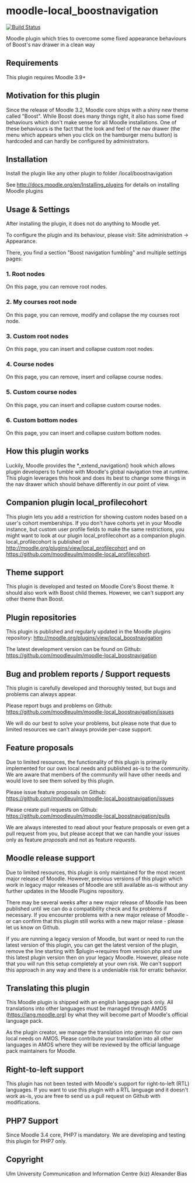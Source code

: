 moodle-local_boostnavigation
============================

[![Build Status](https://travis-ci.com/moodleuulm/moodle-local_boostnavigation.svg?branch=master)](https://travis-ci.com/moodleuulm/moodle-local_boostnavigation)

Moodle plugin which tries to overcome some fixed appearance behaviours of Boost's nav drawer in a clean way


Requirements
------------

This plugin requires Moodle 3.9+


Motivation for this plugin
--------------------------

Since the release of Moodle 3.2, Moodle core ships with a shiny new theme called "Boost". While Boost does many things right, it also has some fixed behaviours which don't make sense for all Moodle installations. One of these behaviours is the fact that the look and feel of the nav drawer (the menu which appears when you click on the hamburger menu button) is hardcoded and can hardly be configured by administrators.


Installation
------------

Install the plugin like any other plugin to folder
/local/boostnavigation

See http://docs.moodle.org/en/Installing_plugins for details on installing Moodle plugins


Usage & Settings
----------------

After installing the plugin, it does not do anything to Moodle yet.

To configure the plugin and its behaviour, please visit:
Site administration -> Appearance.

There, you find a section "Boost navigation fumbling" and multiple settings pages:

### 1. Root nodes

On this page, you can remove root nodes.

### 2. My courses root node

On this page, you can remove, modify and collapse the my courses root node.

### 3. Custom root nodes

On this page, you can insert and collapse custom root nodes.

### 4. Course nodes

On this page, you can remove, insert and collapse course nodes.

### 5. Custom course nodes

On this page, you can insert and collapse custom course nodes.

### 6. Custom bottom nodes

On this page, you can insert and collapse custom bottom nodes.


How this plugin works
---------------------

Luckily, Moodle provides the *_extend_navigation() hook which allows plugin developers to fumble with Moodle's global navigation tree at runtime. This plugin leverages this hook and does its best to change some things in the nav drawer which should behave differently in our point of view.


Companion plugin local_profilecohort
------------------------------------
This plugin lets you add a restriction for showing custom nodes based on a user's cohort memberships. If you don't have cohorts yet in your Moodle instance, but custom user profile fields to make the same restrictions, you might want to look at our plugin local_profilecohort as a companion plugin. local_profilecohort is published on http://moodle.org/plugins/view/local_profilecohort and on https://github.com/moodleuulm/moodle-local_profilecohort.


Theme support
-------------

This plugin is developed and tested on Moodle Core's Boost theme.
It should also work with Boost child themes. However, we can't support any other theme than Boost.


Plugin repositories
-------------------

This plugin is published and regularly updated in the Moodle plugins repository:
http://moodle.org/plugins/view/local_boostnavigation

The latest development version can be found on Github:
https://github.com/moodleuulm/moodle-local_boostnavigation


Bug and problem reports / Support requests
------------------------------------------

This plugin is carefully developed and thoroughly tested, but bugs and problems can always appear.

Please report bugs and problems on Github:
https://github.com/moodleuulm/moodle-local_boostnavigation/issues

We will do our best to solve your problems, but please note that due to limited resources we can't always provide per-case support.


Feature proposals
-----------------

Due to limited resources, the functionality of this plugin is primarily implemented for our own local needs and published as-is to the community. We are aware that members of the community will have other needs and would love to see them solved by this plugin.

Please issue feature proposals on Github:
https://github.com/moodleuulm/moodle-local_boostnavigation/issues

Please create pull requests on Github:
https://github.com/moodleuulm/moodle-local_boostnavigation/pulls

We are always interested to read about your feature proposals or even get a pull request from you, but please accept that we can handle your issues only as feature _proposals_ and not as feature _requests_.


Moodle release support
----------------------

Due to limited resources, this plugin is only maintained for the most recent major release of Moodle. However, previous versions of this plugin which work in legacy major releases of Moodle are still available as-is without any further updates in the Moodle Plugins repository.

There may be several weeks after a new major release of Moodle has been published until we can do a compatibility check and fix problems if necessary. If you encounter problems with a new major release of Moodle - or can confirm that this plugin still works with a new major relase - please let us know on Github.

If you are running a legacy version of Moodle, but want or need to run the latest version of this plugin, you can get the latest version of the plugin, remove the line starting with $plugin->requires from version.php and use this latest plugin version then on your legacy Moodle. However, please note that you will run this setup completely at your own risk. We can't support this approach in any way and there is a undeniable risk for erratic behavior.


Translating this plugin
-----------------------

This Moodle plugin is shipped with an english language pack only. All translations into other languages must be managed through AMOS (https://lang.moodle.org) by what they will become part of Moodle's official language pack.

As the plugin creator, we manage the translation into german for our own local needs on AMOS. Please contribute your translation into all other languages in AMOS where they will be reviewed by the official language pack maintainers for Moodle.


Right-to-left support
---------------------

This plugin has not been tested with Moodle's support for right-to-left (RTL) languages.
If you want to use this plugin with a RTL language and it doesn't work as-is, you are free to send us a pull request on Github with modifications.


PHP7 Support
------------

Since Moodle 3.4 core, PHP7 is mandatory. We are developing and testing this plugin for PHP7 only.


Copyright
---------

Ulm University
Communication and Information Centre (kiz)
Alexander Bias
